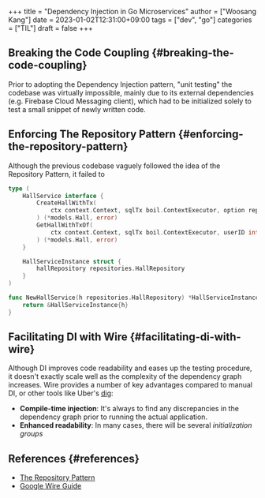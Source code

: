 +++
title = "Dependency Injection in Go Microservices"
author = ["Woosang Kang"]
date = 2023-01-02T12:31:00+09:00
tags = ["dev", "go"]
categories = ["TIL"]
draft = false
+++

## Breaking the Code Coupling {#breaking-the-code-coupling}

Prior to adopting the Dependency Injection pattern, "unit testing" the codebase was virtually impossible, mainly due to its external dependencies (e.g. Firebase Cloud Messaging client), which had to be initialized solely to test a small snippet of newly written code.


## Enforcing The Repository Pattern {#enforcing-the-repository-pattern}

Although the previous codebase vaguely followed the idea of the Repository Pattern, it failed to

```go
type (
	HallService interface {
		CreateHallWithTx(
			ctx context.Context, sqlTx boil.ContextExecutor, option repositories.HallOption
		) (*models.Hall, error)
		GetHallWithTxOf(
			ctx context.Context, sqlTx boil.ContextExecutor, userID int
		) (*models.Hall, error)
	}

	HallServiceInstance struct {
		hallRepository repositories.HallRepository
	}
)

func NewHallService(h repositories.HallRepository) *HallServiceInstance {
	return &HallServiceInstance{h}
}
```


## Facilitating DI with Wire {#facilitating-di-with-wire}

Although DI improves code readability and eases up the testing procedure, it doesn't exactly scale well as the complexity of the dependency graph increases. Wire provides a number of key advantages compared to manual DI, or other tools like Uber's [dig](https://github.com/uber-go/dig):

-   ****Compile-time injection****: It's always to find any discrepancies in the dependency graph prior to running the actual application.
-   ****Enhanced readability****: In many cases, there will be several _initialization groups_


## References {#references}

-   [The Repository Pattern](https://learn.microsoft.com/en-us/dotnet/architecture/microservices/microservice-ddd-cqrs-patterns/infrastructure-persistence-layer-design#the-repository-pattern)
-   [Google Wire Guide](https://github.com/google/wire/blob/main/docs/guide.md)
